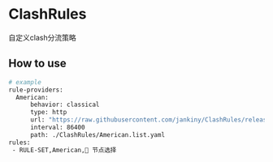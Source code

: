 # ClashRules

自定义clash分流策略

## How to use

```bash
# example
rule-providers:
  American:
      behavior: classical 
      type: http
      url: "https://raw.githubusercontent.com/jankiny/ClashRules/release/American.list.yaml"
      interval: 86400
      path: ./ClashRules/American.list.yaml
rules:
 - RULE-SET,American,🚀 节点选择 
```